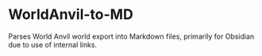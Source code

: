# WorldAnvil-to-MD
Parses World Anvil world export into Markdown files, primarily for Obsidian due to use of internal links.
